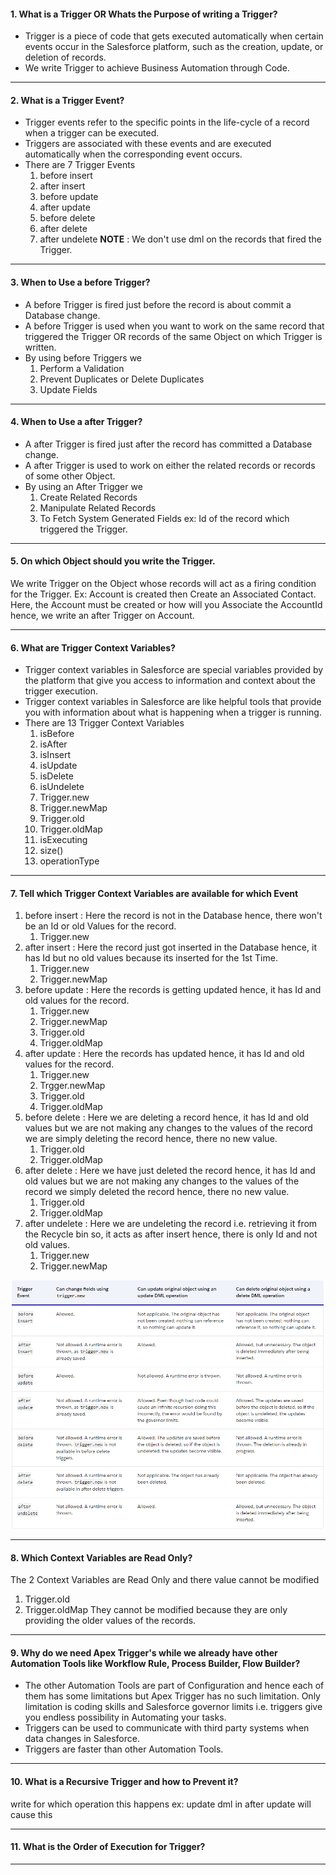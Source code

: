 #### 1. What is a Trigger OR Whats the Purpose of writing a Trigger?
- Trigger is a piece of code that gets executed automatically when certain events occur in the Salesforce platform, such as the creation, update, or deletion of records.
- We write Trigger to achieve Business Automation through Code.
___
#### 2. What is a Trigger Event?
- Trigger events refer to the specific points in the life-cycle of a record when a trigger can be executed.
- Triggers are associated with these events and are executed automatically when the corresponding event occurs.
- There are 7 Trigger Events
	1. before insert
	2. after insert
	3. before update
	4. after update
	5. before delete
	6. after delete
	7. after undelete
**NOTE** : We don't use dml on the records that fired the Trigger.
___
#### 3. When to Use a before Trigger?
- A before Trigger is fired just before the record is about commit a Database change.
- A before Trigger is used when you want to work on the same record that triggered the Trigger OR records of the same Object on which Trigger is written.
- By using before Triggers we 
	1. Perform a Validation
	2. Prevent Duplicates or Delete Duplicates
	3. Update Fields
___
#### 4. When to Use a after Trigger?
- A after Trigger is fired just after the record has committed a Database change.
- A after Trigger is used to work on either the related records or records of some other Object.
- By using an After Trigger we
	1. Create Related Records
	2. Manipulate Related Records
	3. To Fetch System Generated Fields ex: Id of the record which triggered the Trigger.
___
#### 5. On which Object should you write the Trigger.
We write Trigger on the Object whose records will act as a firing condition for the Trigger.
Ex: Account is created then Create an Associated Contact. Here, the Account must be created or how will you Associate the AccountId hence, we write an after Trigger on Account.
___
#### 6. What are Trigger Context Variables?
- Trigger context variables in Salesforce are special variables provided by the platform that give you access to information and context about the trigger execution.
- Trigger context variables in Salesforce are like helpful tools that provide you with information about what is happening when a trigger is running.
- There are 13 Trigger Context Variables
	1. isBefore
	2. isAfter
	3. isInsert
	4. isUpdate
	5. isDelete
	6. isUndelete
	7. Trigger.new
	8. Trigger.newMap
	9. Trigger.old
	10. Trigger.oldMap
	11. isExecuting
	12. size()
	13. operationType
___
#### 7. Tell which Trigger Context Variables are available for which Event
1. before insert : Here the record is not in the Database hence, there won't be an Id or old Values for the record.
	1. Trigger.new
2. after insert : Here the record just got inserted in the Database hence, it has Id but no old values because its inserted for the 1st Time.
	1. Trigger.new
	2. Trigger.newMap
3. before update : Here the records is getting updated hence, it has Id and old values for the record.
	1. Trigger.new
	2. Trigger.newMap
	3. Trigger.old
	4. Trigger.oldMap
4. after update : Here the records has updated hence, it has Id and old values for the record.
	1. Trigger.new
	2. Trgger.newMap
	3. Trigger.old
	4. Trigger.oldMap
5. before delete : Here we are deleting a record hence, it has Id and old values but we are not making any changes to the values of the record we are simply deleting the record hence, there no new value.
	1. Trigger.old
	2. Trigger.oldMap
6. after delete : Here we have just deleted the record hence, it has Id and old values but we are not making any changes to the values of the record we simply deleted the record hence, there no new value.
	1. Trigger.old
	2. Trigger.oldMap
7. after undelete : Here we are undeleting the record i.e. retrieving it from the Recycle bin so, it acts as after insert hence, there is only Id and not old values. 
	1. Trigger.new
	2. Trigger.newMap

![trigger_considerations](../attachments/trigger_considerations.png)
___
#### 8. Which Context Variables are Read Only?
The 2 Context Variables are Read Only and there value cannot be modified
1. Trigger.old
2. Trigger.oldMap
They cannot be modified because they are only providing the older values of the records.
____
#### 9. Why do we need Apex Trigger's while we already have other Automation Tools like Workflow Rule, Process Builder, Flow Builder?
- The other Automation Tools are part of Configuration and hence each of them has some limitations but Apex Trigger has no such limitation. Only limitation is coding skills and Salesforce governor limits i.e. triggers give you endless possibility in Automating your tasks.
- Triggers can be used to communicate with third party systems when data changes in Salesforce.
- Triggers are faster than other Automation Tools.
___
#### 10. What is a Recursive Trigger and how to Prevent it?
write for which operation this happens ex: update dml in after update will cause this
___
#### 11. What is the Order of Execution for Trigger?
___
